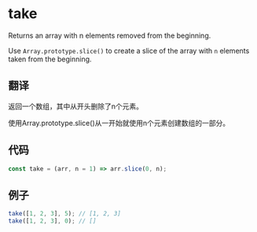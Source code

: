 # take

Returns an array with n elements removed from the beginning.

Use `Array.prototype.slice()` to create a slice of the array with `n` elements taken from the beginning.

## 翻译

返回一个数组，其中从开头删除了n个元素。

使用Array.prototype.slice()从一开始就使用n个元素创建数组的一部分。

## 代码

```js
const take = (arr, n = 1) => arr.slice(0, n);
```

## 例子

```js
take([1, 2, 3], 5); // [1, 2, 3]
take([1, 2, 3], 0); // []
```
